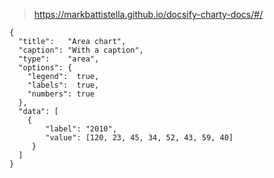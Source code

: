 <!-- markdownlint-disable MD002 MD022 -->

> https://markbattistella.github.io/docsify-charty-docs/#/

```charty
{
  "title":   "Area chart",
  "caption": "With a caption",
  "type":    "area",
  "options": {
	"legend":  true,
    "labels":  true,
    "numbers": true
  },
  "data": [
    {
		"label": "2010",
		"value": [120, 23, 45, 34, 52, 43, 59, 40]
	 }
  ]
}
```